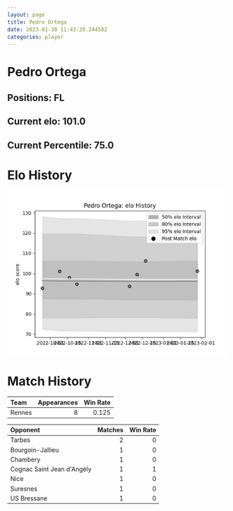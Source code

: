 ```yaml
---  
layout: page  
title: Pedro Ortega  
date: 2023-01-30 11:43:29.244582  
categories: player  
---
```

# Pedro Ortega

## Positions: FL

## Current elo: 101.0

## Current Percentile: 75.0

# Elo History


![elo history](history_PedroOrtega.png)
# Match History


| Team   |   Appearances |   Win Rate |
|:-------|--------------:|-----------:|
| Rennes |             8 |      0.125 |

| Opponent                   |   Matches |   Win Rate |
|:---------------------------|----------:|-----------:|
| Tarbes                     |         2 |          0 |
| Bourgoin-Jallieu           |         1 |          0 |
| Chambery                   |         1 |          0 |
| Cognac Saint Jean d'Angély |         1 |          1 |
| Nice                       |         1 |          0 |
| Suresnes                   |         1 |          0 |
| US Bressane                |         1 |          0 |
